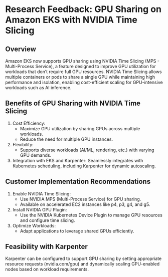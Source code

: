 # Research Feedback: GPU Sharing on Amazon EKS with NVIDIA Time Slicing
## Overview
Amazon EKS now supports GPU sharing using NVIDIA Time Slicing (MPS - Multi-Process Service), a feature designed to improve GPU utilization for workloads that don’t require full GPU resources. NVIDIA Time Slicing allows multiple containers or pods to share a single GPU while maintaining high performance and isolation, enabling cost-efficient scaling for GPU-intensive workloads such as AI inference.

## Benefits of GPU Sharing with NVIDIA Time Slicing
1. Cost Efficiency:
    - Maximize GPU utilization by sharing GPUs across multiple workloads.
    - Reduce the need for multiple GPU instances.
2. Flexibility:
    - Supports diverse workloads (AI/ML, rendering, etc.) with varying GPU demands.
3. Integration with EKS and Karpenter:
    Seamlessly integrates with Kubernetes scheduling, including Karpenter for dynamic autoscaling.

## Customer Implementation Recommendations
1. Enable NVIDIA Time Slicing:
    - Use NVIDIA MPS (Multi-Process Service) for GPU sharing.
    - Available on accelerated EC2 instances like p4, p3, g4, and g5.
2. Install NVIDIA GPU Plugin:
    - Use the NVIDIA Kubernetes Device Plugin to manage GPU resources and configure time slicing.
3. Optimize Workloads:
    - Adapt applications to leverage shared GPUs efficiently.

## Feasibility with Karpenter
Karpenter can be configured to support GPU sharing by setting appropriate resource requests (nvidia.com/gpu) and dynamically scaling GPU-enabled nodes based on workload requirements.